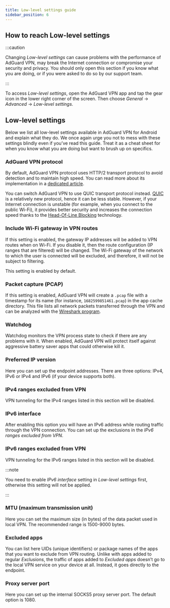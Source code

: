 ```yaml
---
title: Low-level settings guide
sidebar_position: 6
---
```


## How to reach Low-level settings

:::caution

Changing *Low-level settings* can cause problems with the performance of AdGuard VPN, may break the Internet connection or compromise your security and privacy. You should only open this section if you know what you are doing, or if you were asked to do so by our support team.

:::

To access *Low-level settings*, open the AdGuard VPN app and tap the gear icon in the lower right corner of the screen. Then choose *General* → *Advanced* → *Low-level settings*.

## Low-level settings

Below we list all low-level settings available in AdGuard VPN for Android and explain what they do. We once again urge you not to mess with these settings blindly even if you’ve read this guide. Treat it as a cheat sheet for when you know what you are doing but want to brush up on specifics.

### AdGuard VPN protocol

By default, AdGuard VPN protocol uses HTTP/2 transport protocol to avoid detection and to maintain high speed. You can read more about its implementation in a [dedicated article](/docs/general/adguard-vpn-protocol.md).

You can switch AdGuard VPN to use QUIC transport protocol instead. [QUIC](https://adguard-vpn.com/kb/general/why-adguard-vpn/#6-quic-support) is a relatively new protocol, hence it can be less stable. However, if your Internet connection is unstable (for example, when you connect to the public Wi-Fi), it provides better security and increases the connection speed thanks to the [Head-Of-Line Blocking](https://adguard-dns.io/en/blog/dns-over-quic.html#headoflineblocking) technology.

### Include Wi-Fi gateway in VPN routes

If this setting is enabled, the gateway IP addresses will be added to VPN routes when on Wi-Fi.
If you disable it, then the route configuration (IP ranges that are filtered) will be changed. The Wi-Fi gateway of the network to which the user is connected will be excluded, and therefore, it will not be subject to filtering.

This setting is enabled by default.

### Packet capture (PCAP)

If this setting is enabled, AdGuard VPN will create a `.pcap` file with a timestamp for its name (for instance, `1682599851461.pcap`) in the app cache directory. This file lists all network packets transferred through the VPN and can be analyzed with the [Wireshark program](https://www.wireshark.org/).

### Watchdog

Watchdog monitors the VPN process state to check if there are any problems with it. When enabled, AdGuard VPN will protect itself against aggressive battery saver apps that could otherwise kill it.

### Preferred IP version

Here you can set up the endpoint addresses. There are three options: IPv4, IPv6 or IPv4 and IPv6 (if your device supports both).

### IPv4 ranges excluded from VPN

VPN tunneling for the IPv4 ranges listed in this section will be disabled.

### IPv6 interface

After enabling this option you will have an IPv6 address while routing traffic through the VPN connection. You can set up the exclusions in the *IPv6 ranges excluded from VPN*.

### IPv6 ranges excluded from VPN

VPN tunneling for the IPv6 ranges listed in this section will be disabled.

:::note

You need to enable *IPv6 interface* setting in *Low-level settings* first, otherwise this setting will not be applied.

:::

### MTU (maximum transmission unit)

Here you can set the maximum size (in bytes) of the data packet used in local VPN. The recommended range is 1500-9000 bytes.

### Excluded apps

You can list here UIDs (unique identifiers) or package names of the apps that you want to exclude from VPN routing.
Unlike with apps added to regular *Exclusions*, the traffic of apps added to *Excluded apps* doesn’t go to the local VPN service on your device at all. Instead, it goes directly to the endpoint.

### Proxy server port

Here you can set up the internal SOCKS5 proxy server port. The default option is 1080.
